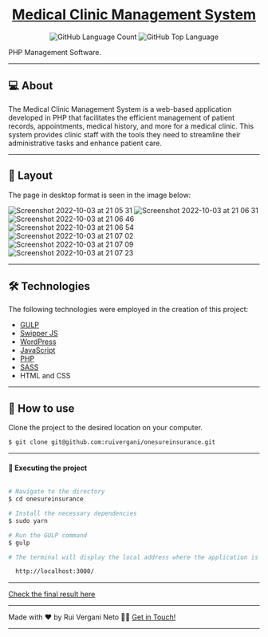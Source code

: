 <p align="center">
  <h1 align="center"><a href="">Medical Clinic Management System</a></h1>
</p>

<p align="center" margin-top="25px" >
  <img alt="GitHub Language Count" src="https://img.shields.io/github/languages/count/ruivergani/ClinicIF" />

  <img alt="GitHub Top Language" src="https://img.shields.io/github/languages/top/ruivergani/ClinicIF" />
</p>

PHP Management Software.
___

## 💻 About

The Medical Clinic Management System is a web-based application developed in PHP that facilitates the efficient management of patient records, appointments, medical history, and more for a medical clinic. This system provides clinic staff with the tools they need to streamline their administrative tasks and enhance patient care.

___

## 🎨 Layout
The page in desktop format is seen in the image below:


![Screenshot 2022-10-03 at 21 05 31](https://user-images.githubusercontent.com/70537459/193669877-963729c9-744b-4485-9c25-5259efa401cc.png)
![Screenshot 2022-10-03 at 21 06 31](https://user-images.githubusercontent.com/70537459/193669907-dc2b95d2-ddf8-428a-bd2b-16b3ae89f4a0.png)
![Screenshot 2022-10-03 at 21 06 46](https://user-images.githubusercontent.com/70537459/193669926-6f52b4c8-738f-4035-82a7-af3712dc6087.png)
![Screenshot 2022-10-03 at 21 06 54](https://user-images.githubusercontent.com/70537459/193669944-32053ad6-8048-4ddc-9019-458bc0bcf40f.png)
![Screenshot 2022-10-03 at 21 07 02](https://user-images.githubusercontent.com/70537459/193669968-82bd66f8-ca4b-45b4-9896-f97061491ca0.png)
![Screenshot 2022-10-03 at 21 07 09](https://user-images.githubusercontent.com/70537459/193669999-a7499006-1be8-4d84-abe0-6a38a5969dd5.png)
![Screenshot 2022-10-03 at 21 07 23](https://user-images.githubusercontent.com/70537459/193670026-72c589f9-e9a7-4e4b-bd6d-523c85c13a76.png)

___

## 🛠 Technologies

The following technologies were employed in the creation of this project:

- [GULP](https://gulpjs.com/)
- [Swipper JS](https://swiperjs.com/)
- [WordPress](https://wordpress.org/)
- [JavaScript](https://developer.mozilla.org/en-US/docs/Web/JavaScript)
- [PHP](https://www.php.net/)
- [SASS](https://sass-lang.com/)
- HTML and CSS

___

## 🚀 How to use

Clone the project to the desired location on your computer.

```bash
$ git clone git@github.com:ruivergani/onesureinsurance.git
```
___

#### 🚧 Executing the project
```bash

# Navigate to the directory
$ cd onesureinsurance

# Install the necessary dependencies
$ sudo yarn

# Run the GULP command
$ gulp

# The terminal will display the local address where the application is running:

  http://localhost:3000/

```

___

[Check the final result here](https://www.onesureinsurance.co.uk/)

___

Made with ❤️ by Rui Vergani Neto 👋🏽 [Get in Touch!](https://www.linkedin.com/in/ruivergani/)

---
